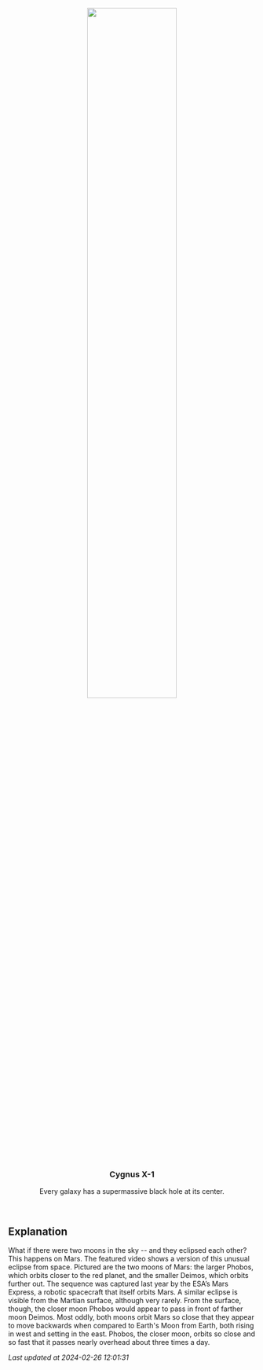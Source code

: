 <p align='center'>
    <a href='https://youtube.com/embed/hwQTH0IGrwE?rel=0'><img src='https://images.unsplash.com/photo-1610296669228-602fa827fc1f' width='60%' /></a>
    <h3 align="center">Cygnus X-1</h3>
    <p align="center">Every galaxy has a supermassive black hole at its center.</p>
</p>
<br/>

Explanation
--
What if there were two moons in the sky -- and they eclipsed each other? This happens on Mars. The featured video shows a version of this unusual eclipse from space. Pictured are the two moons of Mars: the larger Phobos, which orbits closer to the red planet, and the smaller Deimos, which orbits further out. The sequence was captured last year by the ESA’s Mars Express, a robotic spacecraft that itself orbits Mars. A similar eclipse is visible from the Martian surface, although very rarely.  From the surface, though, the closer moon Phobos would appear to pass in front of farther moon Deimos. Most oddly, both moons orbit Mars so close that they appear to move backwards when compared to Earth's Moon from Earth, both rising in west and setting in the east. Phobos, the closer moon, orbits so close and so fast that it passes nearly overhead about three times a day.


*Last updated at 2024-02-26 12:01:31*
